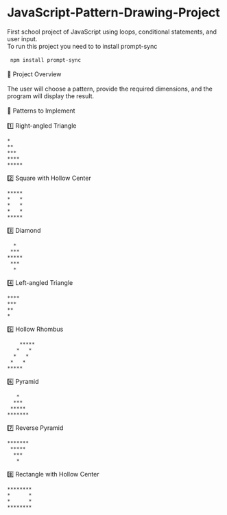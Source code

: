 # JavaScript-Pattern-Drawing-Project
First school project of JavaScript using loops, conditional statements, and user input. <br>
To run this project you need to to install prompt-sync <br><br>
<code> npm install prompt-sync </code> <br><br>
📝 Project Overview <br><br>
The user will choose a pattern, provide the required dimensions, and the program will display the result. <br><br>
🚀 Patterns to Implement <br><br>
1️⃣ Right-angled Triangle<br>
```
*
**
***
****
*****
```
2️⃣ Square with Hollow Center <br>
```
*****
*   *
*   *
*   *
*****
```
3️⃣ Diamond<br>
```
  *
 ***
*****
 ***
  *
```
4️⃣ Left-angled Triangle<br>
```
****
***
**
*
```
5️⃣ Hollow Rhombus<br>
```
    *****
   *   *
  *   *
 *   *
*****
```
6️⃣ Pyramid<br>
```
   *
  ***
 *****
*******
```
7️⃣ Reverse Pyramid<br>
```
*******
 *****
  ***
   *
```
8️⃣ Rectangle with Hollow Center<br>
```
********
*      *
*      *
********
```
